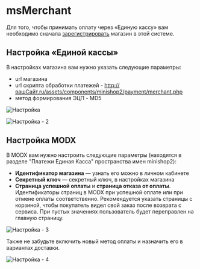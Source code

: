 # msMerchant

Для того, чтобы принимать оплату через «Единую кассу» вам необходимо сначала [зарегистрировать](http://www.walletone.com/ru/merchant/) магазин в этой системе.

## Настройка «Единой кассы»

В настройках магазина вам нужно указать следующие параметры:

- url магазина
- url скрипта обработки платежей - <http://вашСайт.ru/assets/components/minishop2/payment/merchant.php>
- метод формирования ЭЦП - MD5

![Настройка](https://file.modx.pro/files/b/9/e/b9e48fff678a34edf5bdc979f8f5e96f.png)

![Настройка - 2](https://file.modx.pro/files/6/5/3/6534da24de0b37e9afe5490684bac371.png)

## Настройка MODX

В MODX вам нужно настроить следующие параметры (находятся в разделе "Платежи Единая Касса" пространства имен minishop2):

- **Идентификатор магазина** — узнать его можно в личном кабинете
- **Секретный ключ** — секретный ключ, в настройках магазина
- **Страница успешной оплаты** и **страница отказа от оплаты**. Идентификаторы страниц в MODX при успешной оплате или при отмене оплаты соответственно. Рекомендуется указать страницы с корзиной, чтобы покупатель видел свой заказ после возврата с сервиса. При пустых значениях пользователь будет переправлен на главную страницу.

![Настройка - 3](https://file.modx.pro/files/4/3/4/434ef8ca3d3615a9200afa767cf33771.png)

Также не забудьте включить новый метод оплаты и назначить его в вариантах доставки.

![Настройка - 4](https://file.modx.pro/files/b/d/7/bd7a363c1a93e8a7b36c0b3fc09b7c2c.png)
